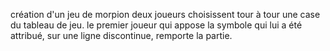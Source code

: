 création d'un jeu de morpion
deux joueurs choisissent tour à tour une case du tableau de jeu. 
le premier joueur qui appose la symbole qui lui a été attribué, sur une ligne discontinue, remporte la partie.